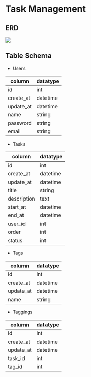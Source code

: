 # Task Management

## ERD
![](https://i.imgur.com/Gr8X0vA.png)


## Table Schema

* Users

| column    | datatype |
| --------- | -------- |
| id        | int      |
| create_at | datetime |
| update_at | datetime |
| name      | string   |
| password  | string   |
| email     | string   |


* Tasks

| column      | datatype |
| ----------- | -------- |
| id          | int      |
| create_at   | datetime |
| update_at   | datetime |
| title       | string   |
| description | text     |
| start_at    | datetime |
| end_at      | datetime |
| user_id     | int      |
| order       | int      |
| status      | int      |

* Tags
 
| column    | datatype |
| --------- | -------- |
| id        | int      |
| create_at | datetime |
| update_at | datetime |
| name      | string   |

* Taggings

| column    | datatype |
| --------- | -------- |
| id        | int      |
| create_at | datetime |
| update_at | datetime |
| task_id   | int      |
| tag_id    | int      |

